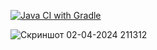 [![Java CI with Gradle](https://github.com/Dima280489/AutotestDZ5-1/actions/workflows/gradle.yml/badge.svg)](https://github.com/Dima280489/AutotestDZ5-1/actions/workflows/gradle.yml)

![Скриншот 02-04-2024 211312](https://github.com/Dima280489/AutotestDZ9/assets/139975685/53770ccc-f954-43a3-9bbd-c9f8a6a5a5d1)
